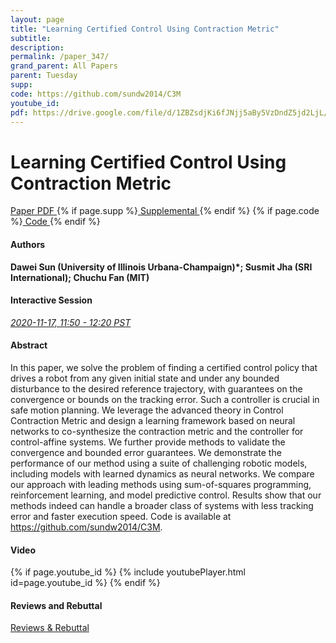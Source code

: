 ```yaml
---
layout: page
title: "Learning Certified Control Using Contraction Metric"
subtitle: 
description:
permalink: /paper_347/
grand_parent: All Papers
parent: Tuesday
supp: 
code: https://github.com/sundw2014/C3M
youtube_id: 
pdf: https://drive.google.com/file/d/1ZBZsdjKi6fJNjj5aBy5VzDndZ5jd2LjL/view
---
```


# Learning Certified Control Using Contraction Metric

<a href="https://drive.google.com/file/d/1ZBZsdjKi6fJNjj5aBy5VzDndZ5jd2LjL/view" target="_blank" rel="noopener noreferrer" class="btn btn-blue"><i class="fa fa-file-text-o" aria-hidden="true"></i> Paper PDF </a> {% if page.supp %}<a href="" target="_blank" rel="noopener noreferrer" class="btn btn-green"><i class="fa fa-file-text-o" aria-hidden="true"></i> Supplemental </a>{% endif %} {% if page.code %}<a href="https://github.com/sundw2014/C3M" target="_blank" rel="noopener noreferrer" class="btn"><i class="fa fa-github" aria-hidden="true"></i> Code </a>{% endif %} 

#### Authors
**Dawei Sun (University of Illinois Urbana-Champaign)*; Susmit Jha (SRI International); Chuchu Fan (MIT)**

#### Interactive Session
<a href="https://pheedloop.com/corl2020/virtual/?page=sessions&section=SESOC79XPYNNSLX2I" target="_blank" rel="noopener noreferrer"><em>2020-11-17, 11:50 - 12:20 PST </em></a>

#### Abstract
In this paper, we solve the problem of finding a certified control policy that drives a robot from any given initial state and under any bounded disturbance to the desired reference trajectory, with guarantees on the convergence or bounds on the tracking error. Such a controller is crucial in safe motion planning. We leverage the advanced theory in Control Contraction Metric and design a learning framework based on neural networks to co-synthesize the contraction metric and the controller for control-affine systems. We further provide methods to validate the convergence and bounded error guarantees. We demonstrate the performance of our method using a suite of challenging robotic models, including models with learned dynamics as neural networks. We compare our approach with leading methods using sum-of-squares programming, reinforcement learning, and model predictive control. Results show that our methods indeed can handle a broader class of systems with less tracking error and faster execution speed. Code is available at <a href="https://github.com/sundw2014/C3M" target="_blank">https://github.com/sundw2014/C3M</a>.


#### Video
{% if page.youtube_id %}
{% include youtubePlayer.html id=page.youtube_id %}
{% endif %}

#### Reviews and Rebuttal
<a href="https://drive.google.com/file/d/1yzXS8QaecohVJw-oquQ3plJhP9pUxQ0G/view" target="_blank" rel="noopener noreferrer" class="btn btn-purple"><i class="fa fa-pencil-square-o" aria-hidden="true"></i> Reviews & Rebuttal </a>

